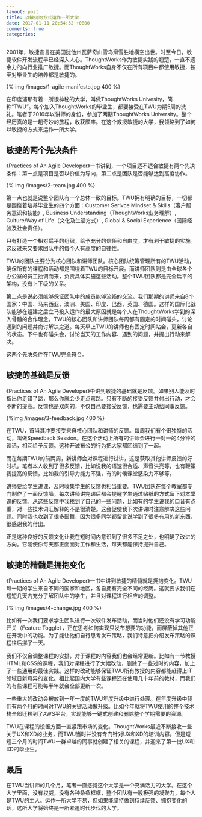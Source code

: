 ```yaml
---
layout: post
title: 以敏捷的方式运作一所大学
date: 2017-01-11 20:54:32 +0800
comments: true
categories: 
---
```


2001年，敏捷宣言在美国犹他州瓦萨奇山雪鸟滑雪胜地横空出世。时至今日，敏捷软件开发流程早已经深入人心。ThoughtWorks作为敏捷实践的翘楚，一直不遗余力的向行业推广敏捷。而ThoughtWorks自身不仅在所有项目中都使用敏捷，甚至对毕业生的培养都是敏捷的。

<!-- more -->

{% img /images/1-agile-manifesto.jpg 400 %}

在印度浦那有着一所很神秘的大学，叫做ThoughtWorks Univesity，简称“TWU”。每个加入ThoughtWorks的毕业生，都要接受在TWU为期5周的洗礼。笔者于2016年以讲师的身份，参加了两期ThoughtWorks University。整个经历真的是一趟奇妙的旅程，收获颇丰。在这个教授敏捷的大学，我领略到了如何以敏捷的方式来运作一所大学。

## 敏捷的两个先决条件

《Practices of An Agile Developer》一书讲到，一个项目适不适合敏捷有两个先决条件：第一点是项目是否以价值为导向，第二点是团队是否能够达到高度协作。

{% img /images/2-team.jpg 400 %}

第一点也就是说整个团队有一个总体一致的目标。TWU拥有明确的目标，一切都是围绕着培养毕业生的四个方面：Customer Serivce Mindset & Skills（客户服务意识和技能）, Business Understanding（ThoughtWorks业务理解）, Culture/Way of Life（文化及生活方式）, Global & Social Experience（国际经验及社会责任）。

只有打造一个相对扁平的组织，给予充分的信任和自由度，才有利于敏捷的实施。这反过来又要求团队中的每个人有高度的自律性。

TWU的团队主要分为核心团队和讲师团队。核心团队统筹管理所有的TWU活动，确保所有的课程和活动都是围绕着TWU的目标开展。而讲师团队则是由全球各个办公室的员工抽调而来，负责具体实施这些活动。整个TWU团队都是完全扁平的架构，没有上下级的关系。

第二点是说必须能够保证团队中的成员能够流畅的交流。我们那期的讲师来自8个国家：中国、马来西亚、澳洲、美国、印度、巴西、英国、德国。这样的国际化战队能够在组建之后立马投入运作的最大原因就是每个人在ThoughtWorks学到的深入骨髓的合作理念。TWU的核心团队和讲师团队每周都有固定的时间碰头，讨论遇到的问题并商讨解决之道。每天早上TWU的讲师也有固定时间站会，更新各自的状态。下午也有碰头会，讨论当天的工作内容、遇到的问题，并提出行动来解决。

这两个先决条件在TWU完全符合。

## 敏捷的基础是反馈

《Practices of An Agile Developer》中讲到敏捷的基础就是反馈。如果别人能及时指出你走错了路，那么你就会少走点弯路。只有不断的接受反馈并付出行动，才会不断的提高。反馈也是双向的，不仅自己要接受反馈，也需要主动给同事反馈。

{%img /images/3-feedback.jpg 400 %}

在TWU，首当其冲要接受来自核心团队和讲师的反馈。每周我们有个很独特的活动，叫做Speedback Session。在这个活动上所有的讲师会进行一对一的4分钟的谈话，相互给予反馈。这种开诚布公的行为把大家都团结到了一起。

而在每期TWU的前两周，新讲师会对课程进行试讲，这是获取其他讲师反馈的好时机。笔者本人收到了很多反馈，比如说我的语速很合适、声音洪亮等，也有鞭策我提高的反馈，比如我的引导力能力不强，有的时候课堂感染力不够等。

讲师要给学生讲课，及时收集学生的反馈也相当重要。TWU团队在每个教室都专门制作了一面反馈墙，每次讲师讲完课后都会提醒学生通过贴纸的方式留下对本堂课的反馈。从这些反馈中我找到了自己的一些问题，比如有的学生说我的口音有点重，对一些技术词汇解释的不是很清楚。这会促使我下次讲课时注意解决这些问题。同时我也收到了很多鼓舞，因为很多同学都留言说学到了很多有用的新东西，很感谢我的付出。

正是这种良好的反馈文化让我在短时间内意识到了很多不足之处，也明确了改进的方向。它能使你每天都正面面对工作和生活，每天都能保持提升自己。

## 敏捷的精髓是拥抱变化

《Practices of An Agile Developer》一书中讲到敏捷的精髓就是拥抱变化。TWU每一期的学生来自不同的国家和地区，各自拥有完全不同的经历。这就要求我们在短短几天内充分了解团队中的学生，并且对课程进行相应的调整。

{% img /images/4-change.jpg 400 %}

比如有一次我们要求学生团队进行一次软件发布活动，而当时他们还没有学习功能开关（Feature Toggle），正在思考如何实现只发布想要的功能，而屏蔽掉其他正在开发中的功能。为了能让他们自行思考发布策略，我们特意把介绍发布策略的课程往后挪了一天。

我们不仅会调整课程的安排，对于课程的内容我们也会经常更新。比如有一节教授HTML和CSS的课程，我们对课程进行了大幅改动，删除了一些过时的内容，加上了一些通用的最佳实践。这样的改动能够保证TWU所有教授的内容都能赶得上IT领域日新月异的变化。相比起国内大学有些课程还在使用几十年前的教材，而我们的有些课程可能每半年就会全部更新一次。

一些重大的改动会被放到一年一度的TWU年度升级中进行处理。在年度升级中我们有两个月的时间对TWU的关键活动做升级。比如今年就将TWU使用的整个技术栈全部迁移到了AWS平台，实现能够一键式创建和删除整个学期需要的资源。

TWU在课程的设置方面一直紧跟市场的变化。ThoughtWorks最近不断接收一些关于UX和XD的业务，而TWU当时并没有专门针对UX和XD的培训内容。但是短短三个月的时间TWU一群卓越的同事就创建了相关的课程，并迎来了第一批UX和XD的毕业生。

## 最后

在TWU当讲师的几个月，笔者一直感觉这个大学是一个充满活力的大学。在这个大学里面，没有权威，没有各种条条框框，整个团队有一股极强的凝聚力，每个人是TWU的主人。运作一所大学不易，但如果能坚持做到持续反馈、拥抱变化的话，这所大学将始终是一所紧追时代步伐的大学。